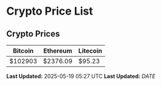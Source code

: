 # Crypto Price List

## Crypto Prices
| Bitcoin | Ethereum | Litecoin |
| ------- | -------- | -------- |
| $102903 | $2376.09 | $95.23 |
**Last Updated:** 2025-05-19 05:27 UTC
**Last Updated:** $DATE$
